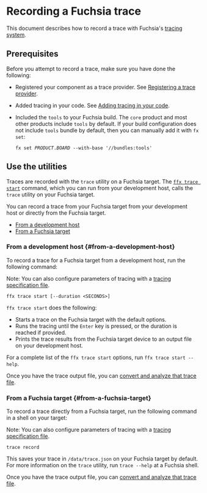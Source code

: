 # Recording a Fuchsia trace

This document describes how to record a trace with Fuchsia's
[tracing system](/docs/concepts/kernel/tracing-system.md).

## Prerequisites

Before you attempt to record a trace, make sure you have
done the following:

* Registered your component as a trace provider. See
  [Registering a trace provider](/docs/development/tracing/tutorial/registering-a-trace-provider.md).
* Added tracing in your code. See
  [Adding tracing in your code](/docs/development/tracing/tutorial/adding-tracing-in-code.md).
* Included the `tools` to your Fuchsia build. The `core` product and most other
  products include `tools` by default. If your build configuration does not
  include `tools` bundle by default, then you can manually add it with `fx set`:

  <pre class="prettyprint">
  <code class="devsite-terminal">fx set <var>PRODUCT</var>.<var>BOARD</var> --with-base '//bundles:tools'</code>
  </pre>

## Use the utilities

Traces are recorded with the `trace` utility on a Fuchsia target.
The [`ffx trace start`][ffx-trace] command, which you can run from
your development host, calls the `trace` utility on your Fuchsia target.

You can record a trace from your Fuchsia target from your development host
or directly from the Fuchsia target.

* [From a development host](#from-a-development-host)
* [From a Fuchsia target](#from-a-fuchsia-target)

### From a development host {#from-a-development-host}

To record a trace for a Fuchsia target from a development host,
run the following command:

Note: You can also configure parameters of tracing with a
[tracing specification file](/docs/reference/tracing/trace-specification-file.md).

```posix-terminal
ffx trace start [--duration <SECONDS>]
```

`ffx trace start` does the following:

 * Starts a trace on the Fuchsia target with the default options.
 * Runs the tracing until the `Enter` key is pressed, or the duration is
   reached if provided.
 * Prints the trace results from the Fuchsia target device to an output file
   on your development host.

For a complete list of the `ffx trace start` options, run `ffx trace start --help`.

Once you have the trace output file, you can
[convert and analyze that trace file](/docs/development/tracing/tutorial/converting-visualizing-a-trace.md).

### From a Fuchsia target {#from-a-fuchsia-target}

To record a trace directly from a Fuchsia target, run the following
command in a shell on your target:

Note: You can also configure parameters of tracing with a
[tracing specification file](/docs/reference/tracing/trace-specification-file.md).

<pre class="prettyprint">
<code class="devsite-terminal">trace record</code>
</pre>

This saves your trace in `/data/trace.json` on your Fuchsia target by default.
For more information on the `trace` utility, run `trace --help` at a Fuchsia shell.

Once you have the trace output file, you can
[convert and analyze that trace file](/docs/development/tracing/tutorial/converting-visualizing-a-trace.md).

<!-- Reference links -->

[ffx-trace]: https://fuchsia.dev/reference/tools/sdk/ffx#trace
